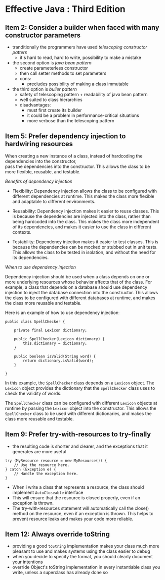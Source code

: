 # Effective Java : Third Edition   

## Item 2: Consider a builder when faced with many constructor parameters

- tranditionally the programmers have used *telescoping constructor pattern*
	- it's hard to read, hard to write, possibility to make a mistake
- the second option is *java bean pattern*
	- create parameterless constructor
	- then call setter methods to set parameters
	- cons:
		- precludes possibility of making a class immutable
- the third option is *builer pattern*
	- safety of telescoping pattern + readability of java bean pattern
	- well suited to class hierarchies
	- disadvantages:
		- must first create its builder
		- it could be a problem in performance-critical situations
		- more verbose than the telescoping pattern


## Item 5: Prefer dependency injection to hardwiring resources   

When creating a new instance of a class, instead of hardcoding the dependencies into the constructor,   
pass the dependencies into the constructor. This allows the class to be more flexible, reusable, and testable.

*Benefits of dependency injection*

- Flexibility: Dependency injection allows the class to be configured with different dependencies at runtime. 
This makes the class more flexible and adaptable to different environments.

- Reusability: Dependency injection makes it easier to reuse classes. This is because the dependencies are injected into the class, rather than being hardcoded into the class. This makes the class more independent of its dependencies, and makes it easier to use the class in different contexts.

- Testability: Dependency injection makes it easier to test classes. This is because the dependencies can be mocked or stubbed out in unit tests. This allows the class to be tested in isolation, and without the need for its dependencies.

*When to use dependency injection*

Dependency injection should be used when a class depends on one or more underlying resources whose behavior affects that of the class. For example, a class that depends on a database should use dependency injection to inject the database connection into the constructor. This allows the class to be configured with different databases at runtime, and makes the class more reusable and testable.

Here is an example of how to use dependency injection:
```
public class SpellChecker {

    private final Lexicon dictionary;

    public SpellChecker(Lexicon dictionary) {
        this.dictionary = dictionary;
    }

    public boolean isValid(String word) {
        return dictionary.isValid(word);
    }

}
```
In this example, the `SpellChecker` class depends on a `Lexicon` object. The `Lexicon` object provides the dictionary that the `SpellChecker` class uses to check the validity of words.

The `SpellChecker` class can be configured with different `Lexicon` objects at runtime by passing the `Lexicon` object into the constructor. This allows the `SpellChecker` class to be used with different dictionaries, and makes the class more reusable and testable.

## Item 9: Prefer try-with-resources to try-finally

- the resulting code is shorter and clearer, and the exceptions that it generates are more useful
```
try (MyResource resource = new MyResource()) {
    // Use the resource here.
} catch (Exception e) {
    // Handle the exception here.
}
```
- When i write a class that represents a resource, the class should implement `AutoCloseable` interface
- This will ensure that the resource is closed properly, even if an exception is thrown.
- The try-with-resources statement will automatically call the close() method on the resource, even if an exception is thrown. This helps to prevent resource leaks and makes your code more reliable.


## Item 12: Always override toString

- providing a good `toString` implementation makes your class much more pleasant to use and makes systems using the class easier to debug
- when you decide to specify the format, you should clearly document your intentions
- override Object's toString implementation in every instantiable class you write, unless a superclass has already done so



	
